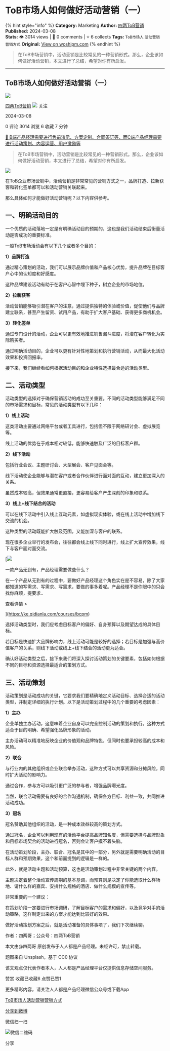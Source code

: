 # ToB市场人如何做好活动营销（一）
{% hint style="info" %}
**Category:** Marketing
**Author:** [四两ToB营销](https://www.woshipm.com/u/1525081)
**Published:** 2024-03-08  
**Stats:** 👁️ 3014 views | 💬 0 comments | ⭐ 6 collects
**Tags:** `ToB市场人` `活动营销` `营销方式`
**Original:** [View on woshipm.com](https://www.woshipm.com/marketing/6006289.html)
{% endhint %}
> 在ToB市场营销中，活动营销是比较常见的一种营销形式。那么，企业该如何做好活动营销，本文进行了总结，希望对你有所启发。

---

## ToB市场人如何做好活动营销（一）

[![](https://static.woshipm.com/view/woshipm_api_def_20230624154423_5652.jpg?imageView2/1/w/72/h/72/q/100)](https://www.woshipm.com/u/1525081)

[四两ToB营销](https://www.woshipm.com/u/1525081) ![](https://static.woshipm.com/tag/1101_1@2x.png) 关注

2024-03-08

0 评论 3014 浏览 6 收藏 7 分钟

[🔗 B端产品经理需要进行售前演示、方案定制、合同签订等，而C端产品经理需要进行活动策划、内容运营、用户激励等](https://ke.qidianla.com/courses/bcpm)

> 在ToB市场营销中，活动营销是比较常见的一种营销形式。那么，企业该如何做好活动营销，本文进行了总结，希望对你有所启发。

![](https://image.woshipm.com/2023/04/14/ccb400ea-da8d-11ed-aeb8-00163e0b5ff3.jpg)

在ToB企业市场营销中，活动营销是非常常见的营销方式之一，品牌打造、拉新获客和转化签单都可以和活动营销关联起来。

那么具体如何才能做好活动营销呢？以下内容供参考。

## 一、明确活动目的

一个优质的活动落地一定是有明确活动目的预期的，这也是我们活动结束后衡量活动是否成功的重要标准。

一般ToB市场活动会有以下几个或者多个目的：

**1）品牌打造**

通过精心策划的活动，我们可以展示品牌价值和产品核心优势，提升品牌在目标客户心中的认知度和好感度。

这种品牌建设活动有助于在客户心智中埋下种子，树立企业的市场地位。

**2）拉新获客**

活动营销能够吸引潜在客户的注意，通过提供独特的体验或价值，促使他们与品牌建立联系，甚至产生留资、试用产品，有助于扩大客户基础、获得更多商机机会。

**3）转化签单**

通过专门设计的活动，企业可以更有效地推进销售漏斗进度，将潜在客户转化为实际购买者。

通过明确活动目的，企业可以更有针对性地策划和执行营销活动，从而最大化活动效果和投资回报率。

接下来，我们继续看如何根据活动目的和企业特性选择最合适的活动类型。

## 二、活动类型

活动类型的选择对于确保营销活动的成功至关重要。不同的活动类型能够满足不同的市场需求和目标，常见的活动类型有以下几种：

**1）线上活动**

这类活动主要通过网络平台或者工具进行，包括但不限于网络研讨会、虚拟展览等。

线上活动的优势在于成本相对较低，能够快速触及广泛的目标客户群。

**2）线下活动**

包括行业会议、主题研讨会、大型展会、客户见面会等。

线下活动使企业能够与潜在客户或者合作伙伴进行面对面的互动，建立更加深入的关系。

虽然成本较高，但效果通常更直接，更容易给客户产生深刻的印象和联系。

**3）线上+线下结合的活动**

可以在线下活动中引入线上互动元素，如虚拟现实体验，或在线上活动中增加线下交流的机会。

这种类型的活动既能扩大触及范围，又能加深与客户的联系。

现在很多企业举行的发布会，往往都会线上线下同时进行，线上扩大宣传效果，线下与客户面对面交流。

[![](https://image.woshipm.com/2023/08/02/58dc678c-30e3-11ee-88e7-00163e0b5ff3.png)

一款产品无到有，产品经理需要做些什么？

在一个产品从无到有的过程中，要做好产品经理这个角色实在是不容易，除了大家都知道的写需求、写需求、写需求，要做的事多着呢。产品经理不是你眼中的只会找你麻烦，提要求..

查看详情 >

](https://ke.qidianla.com/courses/bcpm)

选择活动类型时，我们应考虑目标客户的偏好、自身预算以及期望达成的具体目标。

若目标是快速扩大品牌影响力，线上活动可能是较好的选择；若目标是加强与高价值客户的关系，则线下活动或线上+线下结合的活动更为适合。

确认好活动类型之后，接下来我们将深入探讨活动策划的关键要素，包括如何根据不同的目标和资源选择最适合的策划方式。

## 三、活动策划

活动策划是活动成功的关键，它要求我们要精确地定义活动目标、选择合适的活动类型，并制定详细的执行计划。以下是活动策划过程中的几个重要的考虑因素：

**1）主办**

企业单独主办活动，这意味着企业自身可以完全控制活动的策划和执行。这种方式适合于目的明确、希望强化品牌形象的活动。

主办活动可以精准地反映企业的价值观和品牌特色，但同时也要承担较高的成本和风险。

**2）联合**

与行业内的其他组织或企业联合举办活动，这种方式可以共享资源和分摊风险，同时扩大活动的影响力。

通过合作，参与方可以吸引更广泛的参与者，增强品牌曝光度。

当然，联合活动需要有良好的合作沟通机制，确保各方目标、利益一致，共同推进活动成功。

**3）冠名**

冠名赞助其他组织的活动，是一种成本效益较高的策划方式。

通过冠名，企业可以利用现有的活动平台提高品牌知名度，但需要选择与品牌形象和目标市场契合的活动进行冠名，否则会让客户摸不着头脑。

在活动策划阶段，主办、联合、冠名是其中的一部分，另外就是需要明确活动的目标人群和预期效果，这个和前面提到的逻辑是一样的。

此外，就是活动主题和活动预算，这也是活动策划过程中非常关键的两个内容。

主题决定着整个活动宣传周期的基本基调，而预算则是决定了你能选取什么样场地、请什么样的嘉宾、安排什么规格的酒店、做什么规模的宣传等。

非常重要的一个建议：

在策划阶段一定要进行市场调研，了解目标客户的需求和偏好，以及竞争对手的活动策略，这样制定出来的方案才能达到比较好的效果。

做好活动策划方案之后，就是活动准备的具体事项了，我们下次继续聊。

作者：四两哥；公众号：四两ToB营销

本文由@四两哥 原创发布于人人都是产品经理。未经许可，禁止转载。

题图来自 Unsplash，基于 CC0 协议

该文观点仅代表作者本人，人人都是产品经理平台仅提供信息存储空间服务。

赞赏 收藏已收藏6 点赞已赞1

更多精彩内容，请关注人人都是产品经理微信公众号或下载App

[ToB市场人](https://www.woshipm.com/tag/tob%e5%b8%82%e5%9c%ba%e4%ba%ba)[活动营销](https://www.woshipm.com/tag/%e6%b4%bb%e5%8a%a8%e8%90%a5%e9%94%80)[营销方式](https://www.woshipm.com/tag/%e8%90%a5%e9%94%80%e6%96%b9%e5%bc%8f)

[分享到微博](https://service.weibo.com/share/share.php?appkey=2775287854&title=ToB市场人如何做好活动营销（一）&url=https://www.woshipm.com/marketing/6006289.html&pic=https://image.woshipm.com/2023/04/14/ccb400ea-da8d-11ed-aeb8-00163e0b5ff3.jpg)

微信扫一扫

![微信二维码](https://api.pwmqr.com/qrcode/create/?url=https://www.woshipm.com/marketing/6006289.html)

分享